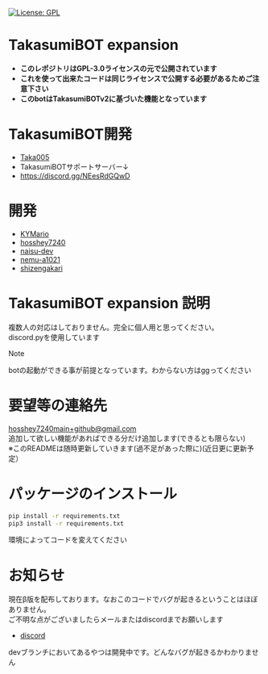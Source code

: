 [![License: GPL](https://img.shields.io/badge/License-GPL-yellow.svg)](https://opensource.org/licenses/GPL-3.0)
# TakasumiBOT expansion
- **このレポジトリはGPL-3.0ライセンスの元で公開されています**
- **これを使って出来たコードは同じライセンスで公開する必要があるためご注意下さい**
- **このbotはTakasumiBOTv2に基づいた機能となっています**
# TakasumiBOT開発
- [Taka005](https://github.com/Taka005)
- TakasumiBOTサポートサーバー↓
- https://discord.gg/NEesRdGQwD 
# 開発
- [KYMario](https://github.com/KYMario)
- [hosshey7240](https://github.com/hosshey7240)
- [naisu-dev](https://github.com/naisu-dev)
- [nemu-a1021](https://github.com/nemu-a1021)
- [shizengakari](https://github.com/shizengakari)
# TakasumiBOT expansion 説明
複数人の対応はしておりません。完全に個人用と思ってください。<br>
discord.pyを使用しています</br>
> [!Note]
> botの起動ができる事が前提となっています。わからない方はggってください
# 要望等の連絡先
hosshey7240main+github@gmail.com</br>
追加して欲しい機能があればできる分だけ追加します(できるとも限らない)<br>
※このREADMEは随時更新していきます(過不足があった際に)(近日更に更新予定）
# パッケージのインストール
```bash
pip install -r requirements.txt
pip3 install -r requirements.txt
```
環境によってコードを変えてください
# お知らせ
現在β版を配布しております。なおこのコードでバグが起きるということはほぼありません。</br>
ご不明な点がございましたらメールまたはdiscordまでお願いします
- [discord](https://discord.com/users/995392648389079111)</br>

devブランチにおいてあるやつは開発中です。どんなバグが起きるかわかりません

